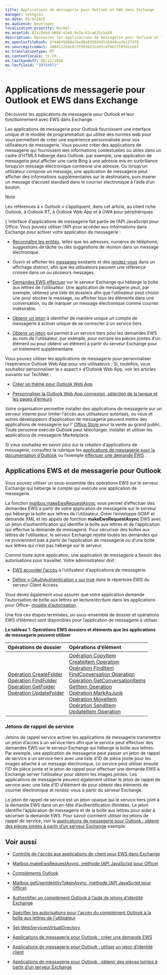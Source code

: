 ```yaml
---
title: Applications de messagerie pour Outlook et EWS dans Exchange
manager: sethgros
ms.date: 03/9/2015
ms.audience: Developer
localization_priority: Normal
ms.assetid: 821c8eb9-bb58-42e8-9a3a-61ca635cba59
description: Découvrez les applications de messagerie pour Outlook et leur fonctionnement avec EWS dans Exchange.
ms.openlocfilehash: 2f44045d80a74ed6a835604d516949ca3bc27379
ms.sourcegitcommit: 34041125dc8c5f993b21cebfc4f8b72f0fd2cb6f
ms.translationtype: MT
ms.contentlocale: fr-FR
ms.lasthandoff: 06/11/2018
ms.locfileid: "19754972"
---
```

# <a name="mail-apps-for-outlook-and-ews-in-exchange"></a>Applications de messagerie pour Outlook et EWS dans Exchange

Découvrez les applications de messagerie pour Outlook et leur fonctionnement avec EWS dans Exchange.
  
Les applications de messagerie pour Outlook fournissent une interface unique et le modèle de programmation qui utilise des normes web pour vous permettent de créer une expérience personnalisée pour vos utilisateurs de messagerie. Vous pouvez créer des applications de messagerie qui fournissent des informations contextuelles ou utiles dans un cadre d’HTML5 hébergé dans Outlook. par exemple, une application de messagerie peut afficher une carte Bing à une adresse mis en surbrillance lorsqu’un message électronique contienne une adresse. Ou lorsqu’un utilisateur compose un message, une application de messagerie peut afficher des informations supplémentaires sur le destinataire, puis insérer un message d’accueil standard dans le courrier électronique à l’aide d’un bouton.
  
> [!NOTE]
> Les références à « Outlook » s’appliquent, dans cet article, au client riche Outlook, à Outlook RT, à Outlook Web App et à OWA pour périphériques 
  
L’interface d’applications de messagerie fait partie de l’API JavaScript pour Office. Vous pouvez utiliser l’API pour accéder aux informations dans Exchange pour activer votre application de messagerie :
  
- [Reconnaître les entités](http://msdn.microsoft.com/library/a6b0904b-afe9-4882-9136-3d8cfd57fcf8%28Office.15%29.aspx), telles que les adresses, numéros de téléphone, suggestions de tâche ou des suggestions de réunion dans un message électronique. 
    
- Ouvrir et afficher les [messages](http://msdn.microsoft.com/library/d0bca550-70c3-457c-85f8-e19b39e3b892%28Office.15%29.aspx) existants et des [rendez-vous](http://msdn.microsoft.com/library/6cfbc29d-8581-474e-9a8b-510471e4bf8b%28Office.15%29.aspx) dans un affichage distinct, afin que les utilisateurs peuvent une référence croisée dans un ou plusieurs messages. 
    
- [Demandes EWS effectuer](http://msdn.microsoft.com/library/2ec380e0-4a67-4146-92a6-6a39f65dc6f2%28Office.15%29.aspx) sur le serveur Exchange qui héberge la boîte aux lettres de l’utilisateur. Une application de messagerie peut, par exemple, obtenez une liste de dossiers afin que l’utilisateur peut choisir une pour stocker le message, ou afficher tous les éléments dans une conversation, ou de marquer un message électronique comme courrier indésirable. 
    
- [Obtenir un jeton](http://msdn.microsoft.com/library/c658518b-6867-41a0-99cf-810303e4c539%28Office.15%29.aspx) à identifier de manière unique un compte de messagerie à activer unique de se connecter à un service tiers. 
    
- [Obtenir un jeton](http://msdn.microsoft.com/library/c658518b-6867-41a0-99cf-810303e4c539%28Office.15%29.aspx) qui permet à un service tiers pour les demandes EWS au nom de l’utilisateur, par exemple, pour extraire les pièces jointes d’un élément ou pour obtenir un élément à partir du serveur Exchange pour un traitement supplémentaire. 
    
Vous pouvez utiliser les applications de messagerie pour personnaliser l’expérience Outlook Web App pour vos utilisateurs ; Si, toutefois, vous souhaitez personnaliser la « aspect » d’Outlook Web App, voir les articles suivants sur TechNet :
  
- [Créer un thème pour Outlook Web App](http://technet.microsoft.com/en-us/library/bb201700%28v=exchg.150%29.aspx)
    
- [Personnaliser la Outlook Web App connexion, sélection de la langue et les pages d’erreurs](http://technet.microsoft.com/en-us/library/ee633483%28v=exchg.150%29.aspx)
    
Votre organisation permettre installer des applications de messagerie sur un serveur interne pour limiter l’accès aux utilisateurs autorisés, ou vous et autres développeurs d’application de messagerie peuvent mettre des applications de messagerie sur l' [Office Store](http://office.microsoft.com/store/) pour la vente au grand public. Toute personne exécute Outlook peut télécharger, installer et utiliser les applications de messagerie Marketplace. 
  
Si vous souhaitez en savoir plus sur la création d’applications de messagerie, consultez la rubrique les [applications de messagerie pour la documentation d’Outlook](http://msdn.microsoft.com/library/71e64bc9-e347-4f5d-8948-0a47b5dd93e6%28Office.15%29.aspx) ou l’exemple [effectuer une demande EWS](http://code.msdn.microsoft.com/exchange/Mail-apps-for-Outlook-Make-770b2528) . 
  
## <a name="ews-and-mail-apps-for-outlook"></a>Applications EWS et de messagerie pour Outlook

Vous pouvez utiliser un sous-ensemble des opérations EWS sur le serveur Exchange qui héberge le compte qui exécute une application de messagerie.
  
La fonction [mailbox.makeEwsRequestAsync](http://msdn.microsoft.com/library/2ec380e0-4a67-4146-92a6-6a39f65dc6f2%28Office.15%29.aspx) vous permet d’effectuer des demandes EWS à partir de votre application de messagerie sur le serveur qui héberge la boîte aux lettres de l’utilisateur. Créer l’enveloppe SOAP et demande XML et les appels de fonction **makeEwsRequestAsync** EWS avec un jeton d’authentification qui identifie la boîte aux lettres et de l’application qui effectue la demande de messagerie. Pour sécuriser des boîtes aux lettres de l’utilisateur, le serveur Exchange rejette toutes les demandes qui ne proviennent pas à partir de l’application de messagerie ou d’une boîte aux lettres qui n’est pas hébergé sur le serveur. 
  
Comme toute autre application, une application de messagerie a besoin des autorisations pour travailler. Votre administrateur doit :
  
- [EWS accorder l’accès](controlling-client-application-access-to-ews-in-exchange.md) à l’utilisateur d’applications de messagerie. 
    
- [Définir « OAuthAuthentication » sur true](http://technet.microsoft.com/en-us/library/aa997233%28v=exchg.150%29.aspx) dans le répertoire EWS du serveur Client Access. 
    
Vous devez également vous assurer que votre application demande l’autorisation de boîte aux lettres en lecture/écriture dans les applications pour Office- [modèle d’autorisation](http://msdn.microsoft.com/library/5bca69f2-b287-4e19-8f0f-78d896b2a3d3%28Office.15%29.aspx).
  
Une fois ces étapes terminées, un sous-ensemble de dossier et opérations EWS d’élément sont disponibles pour l’application de messagerie à utiliser. 
  
**Le tableau 1. Opérations EWS dossiers et éléments que les applications de messagerie peuvent utiliser**

|**Opérations de dossier**|**Opérations d’élément**|
|:-----|:-----|
|[Opération CreateFolder](http://msdn.microsoft.com/library/6f6c334c-b190-4e55-8f0a-38f2a018d1b3%28Office.15%29.aspx) <br/> [Opération FindFolder](http://msdn.microsoft.com/library/7a9855aa-06cc-45ba-ad2a-645c15b7d031%28Office.15%29.aspx) <br/> [Opération GetFolder](http://msdn.microsoft.com/library/355bcf93-dc71-4493-b177-622afac5fdb9%28Office.15%29.aspx) <br/> [Opération UpdateFolder](http://msdn.microsoft.com/library/3494c996-b834-4813-b1ca-d99642d8b4e7%28Office.15%29.aspx) <br/> |[Opération CopyItem](http://msdn.microsoft.com/library/bcc68f9e-d511-4c29-bba6-ed535524624a%28Office.15%29.aspx) <br/> [CreateItem Operation](http://msdn.microsoft.com/library/78a52120-f1d0-4ed7-8748-436e554f75b6%28Office.15%29.aspx) <br/> [Opération FindItem](http://msdn.microsoft.com/library/ebad6aae-16e7-44de-ae63-a95b24539729%28Office.15%29.aspx) <br/> [FindConversation Operation](http://msdn.microsoft.com/library/2384908a-c203-45b6-98aa-efd6a4c23aac%28Office.15%29.aspx) <br/> [Opération GetConversationItems](http://msdn.microsoft.com/library/8ae00a99-b37b-4194-829c-fe300db6ab99%28Office.15%29.aspx) <br/> [GetItem Operation](http://msdn.microsoft.com/library/e3590b8b-c2a7-4dad-a014-6360197b68e4%28Office.15%29.aspx) <br/> [Opération MarkAsJunk](http://msdn.microsoft.com/library/1f71f04d-56a9-4fee-a4e7-d1034438329e%28Office.15%29.aspx) <br/> [Opération MoveItem](http://msdn.microsoft.com/library/dcf40fa7-7796-4a5c-bf5b-7a509a18d208%28Office.15%29.aspx) <br/> [Opération SendItem](http://msdn.microsoft.com/library/337b89ef-e1b7-45ed-92f3-8abe4200e4c7%28Office.15%29.aspx) <br/> [UpdateItem Operation](http://msdn.microsoft.com/library/5d027523-e0bc-4da2-b60b-0cb9fc1fdfe4%28Office.15%29.aspx) <br/> |
   
### <a name="service-callback-tokens"></a>Jetons de rappel de service

Jetons de rappel service activer les applications de messagerie transmettre un jeton d’accès à un service tiers afin que le service peut effectuer des demandes EWS sur le serveur Exchange qui héberge la boîte aux lettres. Par exemple, une application de messagerie peut passer un jeton de rappel de service à un service tiers avec une liste d’ID de pièce jointe pour les images attaché à un message électronique. Le service peut utiliser ensuite l’ID de pièce jointe et le jeton de rappel pour effectuer une demande EWS à Exchange server l’utilisateur pour obtenir les images jointes. Les applications de messagerie peuvent également utiliser le jeton de rappel de service avec une liste d’ID d’élément de pour obtenir des éléments de courrier électronique et rendez-vous à partir du serveur Exchange.
  
Le jeton de rappel de service est un jeton opaque qui le service tiers joint à la demande EWS dans un en-tête d’authentification illimitées. Le jeton identifie l’application de messagerie et de la boîte aux lettres pour aider à sécuriser la demande EWS. Pour savoir comment utiliser les jetons de rappel de service, voir la [applications de messagerie pour Outlook : obtenir des pièces jointes à partir d’un serveur Exchange](http://code.msdn.microsoft.com/exchange/Mail-apps-for-Office-Get-38babdc9) exemple. 
  
## <a name="see-also"></a>Voir aussi


- [Contrôle de l'accès aux applications de client pour EWS dans Exchange](controlling-client-application-access-to-ews-in-exchange.md)
    
- [Mailbox.makeEwsRequestAsync, méthode (API JavaScript pour Office)](http://msdn.microsoft.com/library/2ec380e0-4a67-4146-92a6-6a39f65dc6f2%28Office.15%29.aspx)
    
- [Compléments Outlook](http://msdn.microsoft.com/library/71e64bc9-e347-4f5d-8948-0a47b5dd93e6%28Office.15%29.aspx)
    
- [Mailbox.getUserIdentityTokenAsync, méthode (API JavaScript pour Office)](http://msdn.microsoft.com/library/c658518b-6867-41a0-99cf-810303e4c539%28Office.15%29.aspx)
    
- [Authentifier un complément Outlook à l’aide de jetons d’identité Exchange](http://msdn.microsoft.com/library/c0520a1e-d9ba-495a-a99f-6816d7d2a23e%28Office.15%29.aspx)
    
- [Spécifier les autorisations pour l'accès du complément Outlook à la boîte aux lettres de l'utilisateur](http://msdn.microsoft.com/library/5bca69f2-b287-4e19-8f0f-78d896b2a3d3%28Office.15%29.aspx)
    
- [Set-WebServicesVirtualDirectory](http://technet.microsoft.com/en-us/library/aa997233%28v=exchg.150%29.aspx)
    
- [Applications de messagerie pour Outlook : créer une demande EWS](http://code.msdn.microsoft.com/office/Mail-apps-for-Outlook-Make-770b2528)
    
- [Applications de messagerie pour Outlook : utiliser un jeton d’identité client](http://code.msdn.microsoft.com/Mail-apps-for-Outlook-Use-b20a66b6)
    
- [Applications de messagerie pour Outlook : obtenir des pièces jointes à partir d’un serveur Exchange](http://code.msdn.microsoft.com/office/Mail-apps-for-Office-Get-38babdc9)
    

